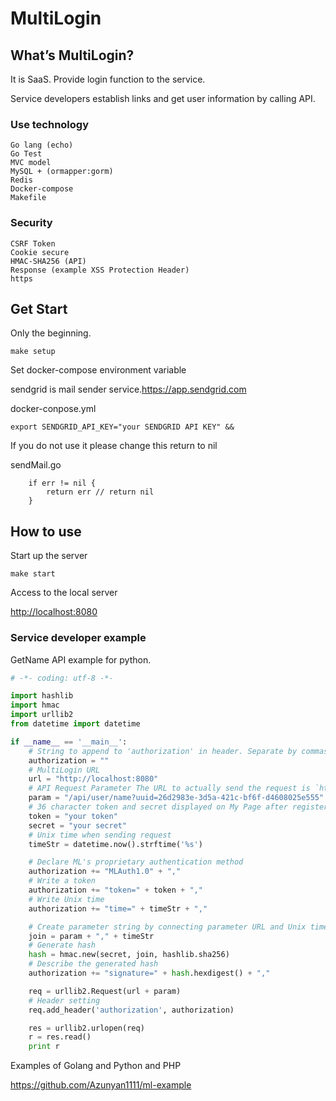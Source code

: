 # MultiLogin
## What’s MultiLogin?
It is SaaS.
Provide login function to the service.

Service developers establish links and get user information by calling API.

### Use technology 
```
Go lang (echo)
Go Test
MVC model
MySQL + (ormapper:gorm)
Redis
Docker-compose
Makefile
```

### Security

```
CSRF Token
Cookie secure
HMAC-SHA256 (API)
Response (example XSS Protection Header)
https
```

## Get Start
Only the beginning.
```
make setup
```
Set docker-compose environment variable

sendgrid is mail sender service.<a href="https://app.sendgrid.com">https://app.sendgrid.com</a>

docker-conpose.yml 
```
export SENDGRID_API_KEY="your SENDGRID API KEY" &&
```
If you do not use it please change this return to nil

sendMail.go
```
	if err != nil {
		return err // return nil
	}
```
## How to use
Start up the server
```
make start
```
Access to the local server

<a href="http://localhost:8080">http://localhost:8080</a>

### Service developer example
GetName API example for python.

```main.py
# -*- coding: utf-8 -*-

import hashlib
import hmac
import urllib2
from datetime import datetime

if __name__ == '__main__':
    # String to append to 'authorization' in header. Separate by commas when it becomes different information
    authorization = ""
    # MultiLogin URL
    url = "http://localhost:8080"
    # API Request Parameter The URL to actually send the request is `http:#localhost:8040/api/user/name?uuid=26d2983e-3d5a-421c-bf6f-d4608025e555`
    param = "/api/user/name?uuid=26d2983e-3d5a-421c-bf6f-d4608025e555"
    # 36 character token and secret displayed on My Page after registering service
    token = "your token"
    secret = "your secret"
    # Unix time when sending request
    timeStr = datetime.now().strftime('%s')

    # Declare ML's proprietary authentication method
    authorization += "MLAuth1.0" + ","
    # Write a token
    authorization += "token=" + token + ","
    # Write Unix time
    authorization += "time=" + timeStr + ","

    # Create parameter string by connecting parameter URL and Unix time with a comma
    join = param + "," + timeStr
    # Generate hash
    hash = hmac.new(secret, join, hashlib.sha256)
    # Describe the generated hash
    authorization += "signature=" + hash.hexdigest() + ","

    req = urllib2.Request(url + param)
    # Header setting
    req.add_header('authorization', authorization)

    res = urllib2.urlopen(req)
    r = res.read()
    print r
```

Examples of Golang and Python and PHP

<a href="https://github.com/Azunyan1111/ml-example">https://github.com/Azunyan1111/ml-example</a>
